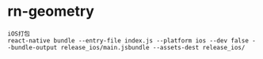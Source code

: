 # rn-geometry   
   
   
    
`iOS打包`        
`react-native bundle --entry-file index.js --platform ios --dev false --bundle-output release_ios/main.jsbundle --assets-dest release_ios/`   
